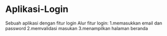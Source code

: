 # Aplikasi-Login
Sebuah aplikasi dengan fitur login
Alur fitur login:
1.memasukkan email dan password
2.memvalidasi masukan
3.menampilkan halaman beranda
